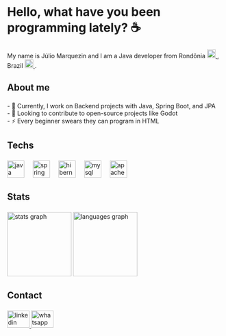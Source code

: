 <h1 align="left">Hello, what have you been programming lately? ☕</h1>

###

<p align="left">
  My name is Júlio Marquezin and I am a Java developer from Rondônia 
  <a href="https://mundoeducacao.uol.com.br/geografia/rondonia.htm">
    <img src="https://upload.wikimedia.org/wikipedia/commons/thumb/f/fa/Bandeira_de_Rond%C3%B4nia.svg/210px-Bandeira_de_Rond%C3%B4nia.svg.png" alt="Rondônia" width="20">
  </a>
  , Brazil
  <a href="https://brasilescola.uol.com.br/historiab">
    <img src="https://upload.wikimedia.org/wikipedia/commons/thumb/0/05/Flag_of_Brazil.svg/188px-Flag_of_Brazil.svg.png" alt="Rondônia" width="20"">
  </a>
  .
</p>

###

<h2 align="left">About me</h2>

###

<p align="left">- 🔭 Currently, I work on Backend projects with Java, Spring Boot, and JPA<br>- 👯 Looking to contribute to open-source projects like Godot<br>- ⚡ Every beginner swears they can program in HTML</p>

###

<h2 align="left">Techs</h2>

###

<div align="left">
  <img src="https://cdn.jsdelivr.net/gh/devicons/devicon/icons/java/java-original.svg" height="40" alt="java logo"  />
  <img width="12" />
  <img src="https://cdn.jsdelivr.net/gh/devicons/devicon/icons/spring/spring-original.svg" height="40" alt="spring logo"  />
  <img width="12" />
  <img src="https://cdn.simpleicons.org/hibernate/59666C" height="40" alt="hibernate logo"  />
  <img width="12" />
  <img src="https://cdn.jsdelivr.net/gh/devicons/devicon/icons/mysql/mysql-original.svg" height="40" alt="mysql logo"  />
  <img width="12" />
  <img src="https://cdn.simpleicons.org/apachemaven/C71A36" height="40" alt="apachemaven logo"  />
</div>

###

<h2 align="left">Stats</h2>

###

<div align="left">
  <img src="https://github-readme-stats.vercel.app/api?username=julio-marquezin&hide_title=false&hide_rank=false&show_icons=true&include_all_commits=true&count_private=true&disable_animations=false&theme=dracula&locale=en&hide_border=false&order=1" height="150" alt="stats graph"  />
  <img src="https://github-readme-stats.vercel.app/api/top-langs?username=julio-marquezin&locale=en&hide_title=false&layout=compact&card_width=320&langs_count=5&theme=dracula&hide_border=false&order=2" height="150" alt="languages graph"  />
</div>

###

<h2 align="left">Contact</h2>

###

<div align="left">
  <a href="https://www.linkedin.com/in/julio-marquezin/" target="_blank">
    <img src="https://raw.githubusercontent.com/maurodesouza/profile-readme-generator/master/src/assets/icons/social/linkedin/default.svg" width="52" height="40" alt="linkedin logo"  />
  </a>
  <a href="https://wa.me/556999956259" target="_blank">
    <img src="https://raw.githubusercontent.com/maurodesouza/profile-readme-generator/master/src/assets/icons/social/whatsapp/default.svg" width="52" height="40" alt="whatsapp logo"  />
  </a>
</div>

###
